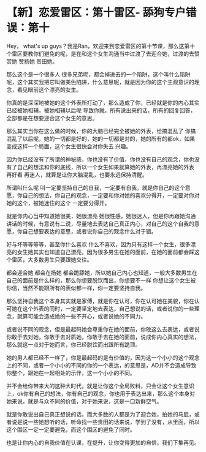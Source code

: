 # 【新】恋爱雷区：第十雷区- 舔狗专户错误：第十

Hey， what's up guys？我是Ran，欢迎来到恋爱雷区的第十节课，那么这第十个雷区要教你们避免的呢，是在和这个女生沟通当中过渡了去迎合她，过渡的去赞赏她 赞扬她 贵田她。

那么这个是一个很多人 很多兄弟呢，都会掉进去的一个陷阱，这个叫什么陷阱呢，这个其实我把它叫做美色陷阱，什么意思呢，就是因为你的这个主观意识的理念，看见眼前这个漂亮的女生。

你真的是深深地被她的这个外表所打动了，那么造成了你，已经就是你的内心其实已经被她相辅，被她相辅以后呢 导致你就，所有说出来的话，所有的回复回答，全部都是在想要迎合这个女生的意思。

那么其实当你在这么做的时候，你的大脑已经完全被她的外表，给搞混乱了 你搞混乱了以后呢，她的一切都是好的，她的一切都是对的，她的所有的都ok，如果变成这样一个局面，这个女生很快会对你失去 兴趣。

因为你已经没有了所谓的神秘感，你也没有了价值，你也没有自己的观念，你也没有了自己的想法和你的底线，所以一个女生如果就算她的外表，再漂亮她的外表 再好看 再迷人，就算是让你大脑混乱，也要永远保持清醒。

所谓叫什么呢 叫一定要坚持自己的自我，一定要有自我，就是你自己的这个意愿，你自己的想法，你自己的观念，一定要和你对她的喜欢分得开，一定要对你对她的这个，被她迷住的这个 一定要分得开。

就是你内心当中知道她很美，她很漂亮 她很性感，她很迷人，但是你再跟她沟通讲话的时候，有意说有二说，尽量地去表达自己真正内心，对自己的这个自我的意愿，你自己想要表达的意思，或者说你自己的观念什么对于错。

好与坏等等等等，甚至你什么喜欢 什么不喜欢，因为只有这样一个女生，很多漂亮的女生她其实也知道自己漂亮，因为很多男生在她的面前，在她的面前都会踩这个雷区，大多数男生只要跟她交往。

都会迎合她 都会在扬她 都会跪舔她，所以她自己内心也知道，一般大多数男生在自己的面前是什么样的，那么你想要脱饮而出，你想要不一样 你想让这个女生被你信，当然不能跟所有的表似都一样，你一定要坚持自我。

那么坚持自我这个本身其实就是家傅，就是你在认可，你在认可她在美貌，你在认可她在这个外表的同时，一定要坚定地去表达，自己想说的话，或者说你的一些理念，就算可能会造成她的一些不开心，或者说她的不同力。

或者说不同的观念，但是最起码她会尊重你在她的面前，你敢这么去表达，或者说你敢于去对她，你敢于去对质她，你敢于去在她的面前，说成你内心真实的想法，那么就这一点对于她而言，你已经脱饮而出跟所有跪顶。

她的男人都已经不一样了，你是最起码的是有价值的，因为这一个小小的这个观念上的不同，或者一个小小的不同的你的一个表达，的意思是，AD并不会造成导致你整个，跟她在一起相处的示伴，这一个小小的不同。

并不会给你带来大的这种大时代，就是让你这个全局败料，只会让这个女生意识上，ok你有自己的想法，你有自己的观念，你也用于表达出来，那么这个本身对她来说，就是与众不同的价值，对于她来说，这是一口新鲜空气。

就是你敢说出自己真正想说的话，而大多数的人都是为了迎合她，拍她的马屁，或者说是说一些她想听的话，听命找一些贵田的话来说，学到了没有，从里面，所以这个围区一定一定要避免，而这个围区的避免了同时。

也是让你内心的自我价值在认课，在提升，让你变得更加的自信，我们下集再见。